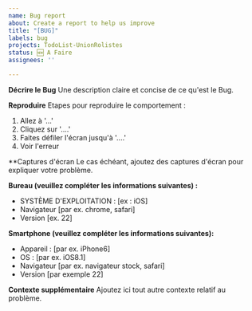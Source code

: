 ```yaml
---
name: Bug report
about: Create a report to help us improve
title: "[BUG]"
labels: bug
projects: TodoList-UnionRolistes
status: 🆕 A Faire
assignees: ''

---
```


**Décrire le Bug**
Une description claire et concise de ce qu'est le Bug.

**Reproduire**
Etapes pour reproduire le comportement :
1. Allez à '...'
2. Cliquez sur '....'
3. Faites défiler l'écran jusqu'à '....'
4. Voir l'erreur

**Captures d'écran
Le cas échéant, ajoutez des captures d'écran pour expliquer votre problème.

**Bureau (veuillez compléter les informations suivantes) :**
 - SYSTÈME D'EXPLOITATION : [ex : iOS]
 - Navigateur [par ex. chrome, safari]
 - Version [ex. 22]

**Smartphone (veuillez compléter les informations suivantes):**
 - Appareil : [par ex. iPhone6]
 - OS : [par ex. iOS8.1]
 - Navigateur [par ex. navigateur stock, safari]
 - Version [par exemple 22]

**Contexte supplémentaire**
Ajoutez ici tout autre contexte relatif au problème.
